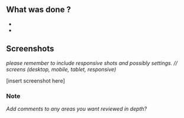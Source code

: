 ## What was done ?
-
-

## Screenshots
_please remember to include responsive shots and possibly settings._ 
_// screens (desktop, mobile, tablet, responsive)_

[insert screenshot here]

### Note
_Add comments to any areas you want reviewed in depth?_